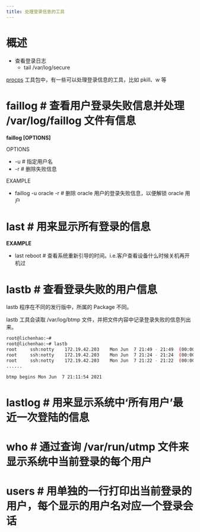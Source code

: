 ```yaml
---
title: 处理登录信息的工具
---
```


# 概述

- 查看登录日志
  - tail /var/log/secure

[procps](/docs/1.操作系统/X.Linux%20管理/Linux%20系统管理工具/procps%20工具集.md) 工具包中，有一些可以处理登录信息的工具，比如 pkill、w 等

# faillog # 查看用户登录失败信息并处理 /var/log/faillog 文件有信息

**faillog \[OPTIONS]**

OPTIONS

- -u # 指定用户名
- -r # 删除失败信息

EXAMPLE

- faillog -u oracle -r # 删除 oracle 用户的登录失败信息，以便解锁 oracle 用户

# last # 用来显示所有登录的信息

**EXAMPLE**

- last reboot # 查看系统重新引导的时间。i.e.客户查看设备什么时候关机再开机过

# lastb # 查看登录失败的用户信息

lastb 程序在不同的发行版中，所属的 Package 不同。

lastb 工具会读取 /var/log/btmp 文件，并把文件内容中记录登录失败的信息列出来。

```bash
root@lichenhao:~#
root@lichenhao:~# lastb
root     ssh:notty    172.19.42.203    Mon Jun  7 21:49 - 21:49  (00:00)
root     ssh:notty    172.19.42.203    Mon Jun  7 21:24 - 21:24  (00:00)
root     ssh:notty    172.19.42.203    Mon Jun  7 21:22 - 21:22  (00:00)
......

btmp begins Mon Jun  7 21:11:54 2021

```

# lastlog # 用来显示系统中‘所有用户’最近一次登陆的信息

# who # 通过查询 /var/run/utmp 文件来显示系统中当前登录的每个用户

# users # 用单独的一行打印出当前登录的用户，每个显示的用户名对应一个登录会话
